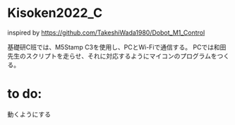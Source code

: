 # Kisoken2022_C

inspired by https://github.com/TakeshiWada1980/Dobot_M1_Control

基礎研C班では、M5Stamp C3を使用し、PCとWi-Fiで通信する。
PCでは和田先生のスクリプトを走らせ、それに対応するようにマイコンのプログラムをつくる。

# to do:
動くようにする
